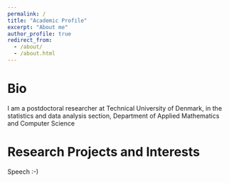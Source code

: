 ```yaml
---
permalink: /
title: "Academic Profile"
excerpt: "About me"
author_profile: true
redirect_from: 
  - /about/
  - /about.html
---
```

Bio 
======
I am a postdoctoral researcher at Technical University of Denmark, in the statistics and data analysis section, Department of Applied Mathematics and Computer Science


Research Projects and Interests
======
Speech :-)



